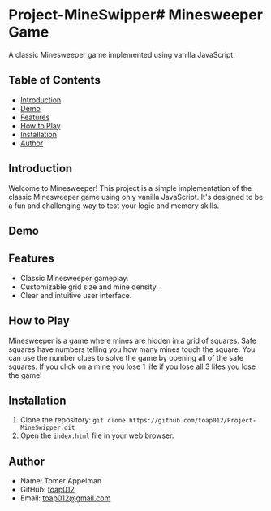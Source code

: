# Project-MineSwipper# Minesweeper Game

A classic Minesweeper game implemented using vanilla JavaScript.

## Table of Contents

- [Introduction](#introduction)
- [Demo](#demo)
- [Features](#features)
- [How to Play](#how-to-play)
- [Installation](#installation)
- [Author](#author)

## Introduction

Welcome to Minesweeper! This project is a simple implementation of the classic Minesweeper game using only vanilla JavaScript. It's designed to be a fun and challenging way to test your logic and memory skills.

## Demo



## Features

- Classic Minesweeper gameplay.
- Customizable grid size and mine density.
- Clear and intuitive user interface.

## How to Play

Minesweeper is a game where mines are hidden in a grid of squares. Safe squares have numbers telling you how many mines touch the square. You can use the number clues to solve the game by opening all of the safe squares. If you click on a mine you lose 1 life if you lose all 3 lifes you lose the game!

## Installation

1. Clone the repository: `git clone https://github.com/toap012/Project-MineSwipper.git`
2. Open the `index.html` file in your web browser.
   
## Author

- Name: Tomer Appelman
- GitHub: [toap012](https://github.com/toap012)
- Email: toap012@gmail.com
